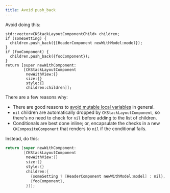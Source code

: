 ```yaml
---
title: Avoid push_back
---
```


Avoid doing this:

```objectivec-redhighlight
std::vector<CKStackLayoutComponentChild> children;
if (someSetting) {
  children.push_back({[HeaderComponent newWithModel:model});
}
if (fooComponent) {
  children.push_back({fooComponent});
}
return [super newWithComponent:
        [CKStackLayoutComponent
         newWithView:{}
         size:{}
         style:{}
         children:children]];
```

There are a few reasons why:

- There are good reasons to [avoid mutable local variables](avoid-local-variables.html) in general.
- `nil` children are automatically dropped by `CKStackLayoutComponent`, so there's no need to check for `nil` before adding to the list of children.
- Conditionals are best done inline; or, encapsulate the checks in a new `CKCompositeComponent` that renders to `nil` if the conditional fails.

Instead, do this:

```objectivec
return [super newWithComponent:
        [CKStackLayoutComponent
         newWithView:{}
         size:{}
         style:{}
         children:{
           {someSetting ? [HeaderComponent newWithModel:model] : nil},
           {fooComponent},
         }]];
```
